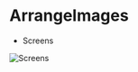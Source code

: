 # ArrangeImages

- Screens

![Screens](https://lh3.googleusercontent.com/-Q3BhK6SJBk0/WLNx5DsgL0I/AAAAAAAAA1Q/vTYY8_1b5J8F0SeStfnWPTXQYJcVBGfrwCLcB/w246-h437-no/Simulator%2BScreen%2BShot%2B27-Feb-2017%252C%2B5.54.38%2BAM.png)

